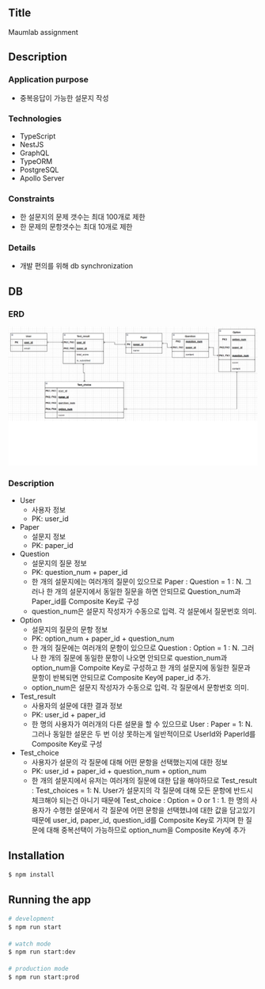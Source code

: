 ## Title

Maumlab assignment

## Description

### Application purpose

* 중복응답이 가능한 설문지 작성

### Technologies
* TypeScript
* NestJS
* GraphQL
* TypeORM
* PostgreSQL
* Apollo Server

### Constraints
* 한 설문지의 문제 갯수는 최대 100개로 제한
* 한 문제의 문항갯수는 최대 10개로 제한

### Details
* 개발 편의를 위해 db synchronization


## DB
### ERD
![alt text](./img/maumlab_db_schema_img.png)

### Description
* User
    * 사용자 정보
    * PK: user_id
* Paper
    * 설문지 정보
    * PK: paper_id
* Question
    * 설문지의 질문 정보
    * PK: question_num + paper_id
    * 한 개의 설문지에는 여러개의 질문이 있으므로 Paper : Question = 1 : N. 그러나 한 개의 설문지에서 동일한 질문을 하면 안되므로 Question_num과 Paper_id를 Composite Key로 구성
    * question_num은 설문지 작성자가 수동으로 입력. 각 설문에서 질문번호 의미. 
* Option
    * 설문지의 질문의 문항 정보
    * PK: option_num + paper_id + question_num
    * 한 개의 질문에는 여러개의 문항이 있으므로 Question : Option = 1 : N. 그러나 한 개의 질문에 동일한 문항이 나오면 안되므로 question_num과 option_num을 Compoite Key로 구성하고 한 개의 설문지에 동일한 질문과 문항이 반복되면 안되므로 Composite Key에 paper_id 추가. 
    * option_num은 설문지 작성자가 수동으로 입력. 각 질문에서 문항번호 의미.
* Test_result
    * 사용자의 설문에 대한 결과 정보
    * PK: user_id + paper_id
    * 한 명의 사용자가 여러개의 다른 설문을 할 수 있으므로 User : Paper = 1: N. 그러나 동일한 설문은 두 번 이상 못하는게 일반적이므로  UserId와 PaperId를 Composite Key로 구성
* Test_choice
    * 사용자가 설문의 각 질문에 대해 어떤 문항을 선택했는지에 대한 정보
    * PK: user_id + paper_id + question_num + option_num
    * 한 개의 설문지에서 유저는 여러개의 질문에 대한 답을 해야하므로 Test_result : Test_choices = 1: N. User가 설문지의 각 질문에 대해 모든 문항에 반드시 체크해야 되는건 아니기 때문에 Test_choice : Option = 0 or 1 : 1. 한 명의 사용자가 수행한 설문에서 각 질문에 어떤 문항을 선택했냐에 대한 값을 담고있기 때문에 user_id, paper_id, question_id를 Composite Key로 가지며 한 질문에 대해 중복선택이 가능하므로 option_num을 Composite Key에 추가


## Installation

```bash
$ npm install
```

## Running the app

```bash
# development
$ npm run start

# watch mode
$ npm run start:dev

# production mode
$ npm run start:prod
```
